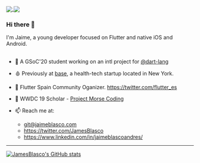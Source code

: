 
<a href="https://github.com/jamesblasco/modal_bottom_sheet">
  <img align="center" src="https://github-readme-stats.vercel.app/api/pin/?username=jamesblasco&repo=modal_bottom_sheet" />
</a>
<a href="https://github.com/jamesblasco/layout">
  <img align="center" src="https://github-readme-stats.vercel.app/api/pin/?username=jamesblasco&repo=layout" />
</a>

### Hi there 👋

I'm Jaime, a young developer focused on Flutter and native iOS and Android.
</br>
</br>
- 🔭 A GSoC'20 student working on an intl project for [@dart-lang](https://github.com/dart-lang/)
- 🩸 Previously at [base](https://get-base.com/), a health-tech startup located in New York.
- 💙 Flutter Spain Community Oganizer. https://twitter.com/flutter_es
-    WWDC 19 Scholar - [Project Morse Coding](https://github.com/jamesblasco/morse_coding_swift_playground)

- 📫 Reach me at:
     - git@jaimeblasco.com
     - https://twitter.com/JamesBlasco
     - https://www.linkedin.com/in/jaimeblascoandres/


<!--
**jamesblasco/jamesblasco** is a ✨ _special_ ✨ repository because its `README.md` (this file) appears on your GitHub profile.

Here are some ideas to get you started:

- 🔭 I’m currently working on ...
- 🌱 I’m currently learning ...
- 👯 I’m looking to collaborate on ...
- 🤔 I’m looking for help with ...
- 💬 Ask me about ...
- 📫 How to reach me: ...
- 😄 Pronouns: ...
- ⚡ Fun fact: ...
-->

---

[![JamesBlasco's GitHub stats](https://github-readme-stats.vercel.app/api?username=jamesblasco)](https://github.com/jamesblasco/)

